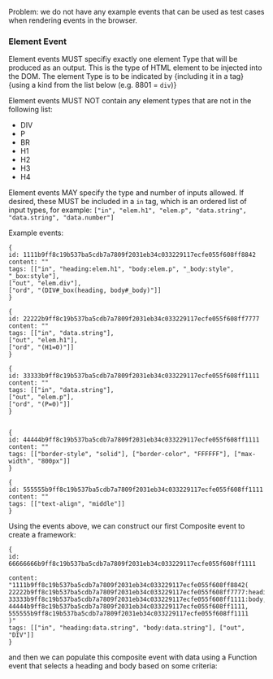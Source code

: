 Problem: we do not have any example events that can be used as test cases when rendering events in the browser.

### Element Event
Element events MUST specifiy exactly one element Type that will be produced as an output. This is the type of HTML element to be injected into the DOM. The element Type is to be indicated by {including it in a tag} {using a kind from the list below (e.g. 8801 = `div`)}

Element events MUST NOT contain any element types that are not in the following list:
* DIV
* P
* BR
* H1
* H2
* H3
* H4

Element events MAY specify the type and number of inputs allowed. If desired, these MUST be included in a `in` tag, which is an ordered list of input types, for example:
`["in", "elem.h1", "elem.p", "data.string", "data.string", "data.number"]`

Example events:
```
{
id: 1111b9ff8c19b537ba5cdb7a7809f2031eb34c033229117ecfe055f608ff8842
content: ""
tags: [["in", "heading:elem.h1", "body:elem.p", "_body:style", "_box:style"],
["out", "elem.div"],
["ord", "(DIV#_box(heading, body#_body)"]]
}

{
id: 22222b9ff8c19b537ba5cdb7a7809f2031eb34c033229117ecfe055f608ff7777
content: ""
tags: [["in", "data.string"],
["out", "elem.h1"],
["ord", "(H1=0)"]]
}

{
id: 33333b9ff8c19b537ba5cdb7a7809f2031eb34c033229117ecfe055f608ff1111
content: ""
tags: [["in", "data.string"],
["out", "elem.p"],
["ord", "(P=0)"]]
}


{
id: 44444b9ff8c19b537ba5cdb7a7809f2031eb34c033229117ecfe055f608ff1111
content: ""
tags: [["border-style", "solid"], ["border-color", "FFFFFF"], ["max-width", "800px"]]
}

{
id: 555555b9ff8c19b537ba5cdb7a7809f2031eb34c033229117ecfe055f608ff1111
content: ""
tags: [["text-align", "middle"]]
}
```

Using the events above, we can construct our first Composite event to create a framework:

```
{
id: 66666666b9ff8c19b537ba5cdb7a7809f2031eb34c033229117ecfe055f608ff1111

content: "1111b9ff8c19b537ba5cdb7a7809f2031eb34c033229117ecfe055f608ff8842(
22222b9ff8c19b537ba5cdb7a7809f2031eb34c033229117ecfe055f608ff7777:heading,
33333b9ff8c19b537ba5cdb7a7809f2031eb34c033229117ecfe055f608ff1111:body,
44444b9ff8c19b537ba5cdb7a7809f2031eb34c033229117ecfe055f608ff1111,
555555b9ff8c19b537ba5cdb7a7809f2031eb34c033229117ecfe055f608ff1111
)"
tags: [["in", "heading:data.string", "body:data.string"], ["out", "DIV"]]
}
```

and then we can populate this composite event with data using a Function event that selects a heading and body based on some criteria:

